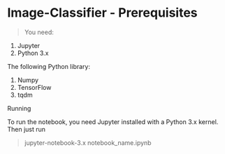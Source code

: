 

# Image-Classifier - Prerequisites

> You need:

1. Jupyter
2. Python 3.x

 
The following Python library:

1. Numpy
2. TensorFlow
3. tqdm

Running

To run the notebook, you need Jupyter installed with a Python 3.x kernel. Then just run

> jupyter-notebook-3.x notebook_name.ipynb
